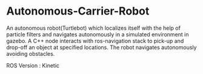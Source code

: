 # Autonomous-Carrier-Robot

An autonomous robot(Turtlebot) which localizes itself with the help of particle filters and navigates autonomously in a simulated environment in gazebo. A C++ node interacts with ros-navigation stack to pick-up and drop-off an object at specified locations. The robot navigates autonomously avoiding obstacles.


ROS Version : Kinetic

